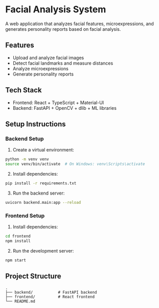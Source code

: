 # Facial Analysis System

A web application that analyzes facial features, microexpressions, and generates personality reports based on facial analysis.

## Features
- Upload and analyze facial images
- Detect facial landmarks and measure distances
- Analyze microexpressions
- Generate personality reports

## Tech Stack
- Frontend: React + TypeScript + Material-UI
- Backend: FastAPI + OpenCV + dlib + ML libraries

## Setup Instructions

### Backend Setup
1. Create a virtual environment:
```bash
python -m venv venv
source venv/bin/activate  # On Windows: venv\Scripts\activate
```

2. Install dependencies:
```bash
pip install -r requirements.txt
```

3. Run the backend server:
```bash
uvicorn backend.main:app --reload
```

### Frontend Setup
1. Install dependencies:
```bash
cd frontend
npm install
```

2. Run the development server:
```bash
npm start
```

## Project Structure
```
.
├── backend/           # FastAPI backend
├── frontend/          # React frontend
└── README.md
``` 